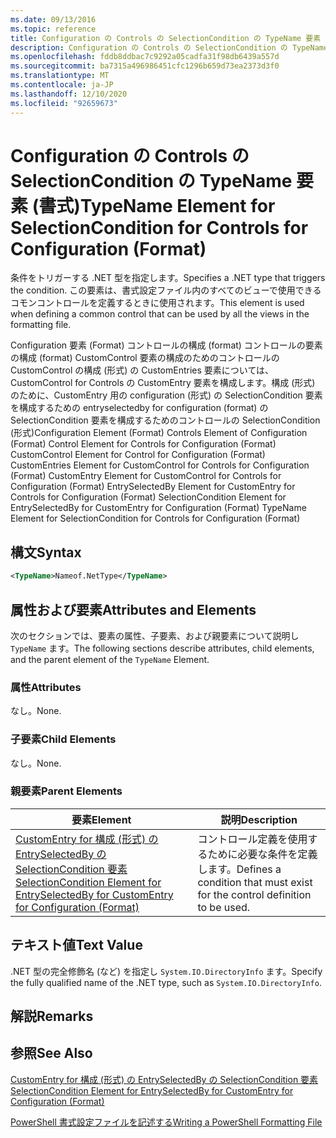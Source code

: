 ```yaml
---
ms.date: 09/13/2016
ms.topic: reference
title: Configuration の Controls の SelectionCondition の TypeName 要素 (書式)
description: Configuration の Controls の SelectionCondition の TypeName 要素 (書式)
ms.openlocfilehash: fddb8ddbac7c9292a05cadfa31f98db6439a557d
ms.sourcegitcommit: ba7315a496986451cfc1296b659d73ea2373d3f0
ms.translationtype: MT
ms.contentlocale: ja-JP
ms.lasthandoff: 12/10/2020
ms.locfileid: "92659673"
---
```

# <a name="typename-element-for-selectioncondition-for-controls-for-configuration-format"></a><span data-ttu-id="b09df-103">Configuration の Controls の SelectionCondition の TypeName 要素 (書式)</span><span class="sxs-lookup"><span data-stu-id="b09df-103">TypeName Element for SelectionCondition for Controls for Configuration (Format)</span></span>

<span data-ttu-id="b09df-104">条件をトリガーする .NET 型を指定します。</span><span class="sxs-lookup"><span data-stu-id="b09df-104">Specifies a .NET type that triggers the condition.</span></span> <span data-ttu-id="b09df-105">この要素は、書式設定ファイル内のすべてのビューで使用できるコモンコントロールを定義するときに使用されます。</span><span class="sxs-lookup"><span data-stu-id="b09df-105">This element is used when defining a common control that can be used by all the views in the formatting file.</span></span>

<span data-ttu-id="b09df-106">Configuration 要素 (Format) コントロールの構成 (format) コントロールの要素の構成 (format) CustomControl 要素の構成のためのコントロールの CustomControl の構成 (形式) の CustomEntries 要素については、CustomControl for Controls の CustomEntry 要素を構成します。構成 (形式) のために、CustomEntry 用の configuration (形式) の SelectionCondition 要素を構成するための entryselectedby for configuration (format) の SelectionCondition 要素を構成するためのコントロールの SelectionCondition (形式)</span><span class="sxs-lookup"><span data-stu-id="b09df-106">Configuration Element (Format) Controls Element of Configuration (Format) Control Element for Controls for Configuration (Format) CustomControl Element for Control for Configuration (Format) CustomEntries Element for CustomControl for Controls for Configuration (Format) CustomEntry Element for CustomControl for Controls for Configuration (Format) EntrySelectedBy Element for CustomEntry for Controls for Configuration (Format) SelectionCondition Element for EntrySelectedBy for CustomEntry for Configuration (Format) TypeName Element for SelectionCondition for Controls for Configuration (Format)</span></span>

## <a name="syntax"></a><span data-ttu-id="b09df-107">構文</span><span class="sxs-lookup"><span data-stu-id="b09df-107">Syntax</span></span>

```xml
<TypeName>Nameof.NetType</TypeName>

```

## <a name="attributes-and-elements"></a><span data-ttu-id="b09df-108">属性および要素</span><span class="sxs-lookup"><span data-stu-id="b09df-108">Attributes and Elements</span></span>

<span data-ttu-id="b09df-109">次のセクションでは、要素の属性、子要素、および親要素について説明し `TypeName` ます。</span><span class="sxs-lookup"><span data-stu-id="b09df-109">The following sections describe attributes, child elements, and the parent element of the `TypeName` Element.</span></span>

### <a name="attributes"></a><span data-ttu-id="b09df-110">属性</span><span class="sxs-lookup"><span data-stu-id="b09df-110">Attributes</span></span>

<span data-ttu-id="b09df-111">なし。</span><span class="sxs-lookup"><span data-stu-id="b09df-111">None.</span></span>

### <a name="child-elements"></a><span data-ttu-id="b09df-112">子要素</span><span class="sxs-lookup"><span data-stu-id="b09df-112">Child Elements</span></span>

<span data-ttu-id="b09df-113">なし。</span><span class="sxs-lookup"><span data-stu-id="b09df-113">None.</span></span>

### <a name="parent-elements"></a><span data-ttu-id="b09df-114">親要素</span><span class="sxs-lookup"><span data-stu-id="b09df-114">Parent Elements</span></span>

|<span data-ttu-id="b09df-115">要素</span><span class="sxs-lookup"><span data-stu-id="b09df-115">Element</span></span>|<span data-ttu-id="b09df-116">説明</span><span class="sxs-lookup"><span data-stu-id="b09df-116">Description</span></span>|
|-------------|-----------------|
|[<span data-ttu-id="b09df-117">CustomEntry for 構成 (形式) の EntrySelectedBy の SelectionCondition 要素</span><span class="sxs-lookup"><span data-stu-id="b09df-117">SelectionCondition Element for EntrySelectedBy for CustomEntry for Configuration (Format)</span></span>](./selectioncondition-element-for-entryselectedby-for-controls-for-configuration-format.md)|<span data-ttu-id="b09df-118">コントロール定義を使用するために必要な条件を定義します。</span><span class="sxs-lookup"><span data-stu-id="b09df-118">Defines a condition that must exist for the control definition to be used.</span></span>|

## <a name="text-value"></a><span data-ttu-id="b09df-119">テキスト値</span><span class="sxs-lookup"><span data-stu-id="b09df-119">Text Value</span></span>

<span data-ttu-id="b09df-120">.NET 型の完全修飾名 (など) を指定し `System.IO.DirectoryInfo` ます。</span><span class="sxs-lookup"><span data-stu-id="b09df-120">Specify the fully qualified name of the .NET type, such as `System.IO.DirectoryInfo`.</span></span>

## <a name="remarks"></a><span data-ttu-id="b09df-121">解説</span><span class="sxs-lookup"><span data-stu-id="b09df-121">Remarks</span></span>

## <a name="see-also"></a><span data-ttu-id="b09df-122">参照</span><span class="sxs-lookup"><span data-stu-id="b09df-122">See Also</span></span>

[<span data-ttu-id="b09df-123">CustomEntry for 構成 (形式) の EntrySelectedBy の SelectionCondition 要素</span><span class="sxs-lookup"><span data-stu-id="b09df-123">SelectionCondition Element for EntrySelectedBy for CustomEntry for Configuration (Format)</span></span>](./selectioncondition-element-for-entryselectedby-for-controls-for-configuration-format.md)

[<span data-ttu-id="b09df-124">PowerShell 書式設定ファイルを記述する</span><span class="sxs-lookup"><span data-stu-id="b09df-124">Writing a PowerShell Formatting File</span></span>](./writing-a-powershell-formatting-file.md)
